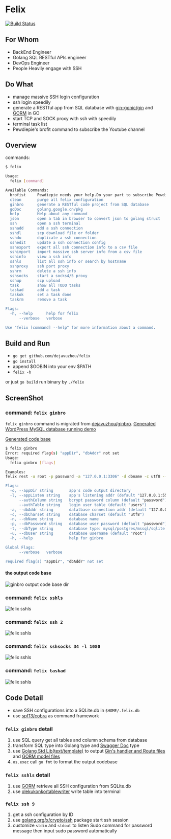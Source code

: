 # Felix
[![Build Status](https://travis-ci.org/dejavuzhou/felix.svg?branch=master)](https://travis-ci.org/dejavuzhou/felix)

## For Whom

- BackEnd Engineer
- Golang SQL RESTful APIs engineer
- DevOps Engineer
- People Heavily engage with SSH

## Do What

- manage massive SSH login configuration
- ssh login speedily
- generate a RESTful app from SQL database with [gin-gonic/gin](https://github.com/gin-gonic/gin) and [GORM](https://github.com/jinzhu/gorm) in GO
- start TCP and SOCK proxy with ssh with speedily
- terminal task list
- Pewdiepie's brofit command to subscribe the Youtube channel

## Overview
commands:

```bash
$ felix

Usage:
  felix [command]

Available Commands:
  brofist     Pewdiepie needs your help.Do your part to subscribe Pewdiepie's Youtube channel
  clean       purge all felix configuration
  ginbro      generate a RESTful code project from SQL database
  goDoc       golang.google.cn/pkg
  help        Help about any command
  json        open a tab in browser to convert json to golang struct
  ssh         open a ssh terminal
  sshadd      add a ssh connection
  sshdl       scp download file or folder
  sshdu       duplicate a ssh connection
  sshedit     update a ssh connection config
  sshexport   export all ssh connection info to a csv file
  sshimport   import massive ssh server info from a csv file
  sshinfo     view a ssh info
  sshls       list all ssh info or search by hostname
  sshproxy    ssh port proxy
  sshrm       delete a ssh info
  sshsocks    start a socks4/5 proxy
  sshup       scp upload
  task        show all TODO tasks
  taskad      add a task
  taskok      set a task done
  taskrm      remove a task

Flags:
  -h, --help      help for felix
      --verbose   verbose

Use "felix [command] --help" for more information about a command.

```


## Build and Run

- `go get github.com/dejavuzhou/felix`
- `go install`
- append $GOBIN into your env $PATH
- `felix -h` 

or just `go build` run binary by `./felix`


## ScreenShot

### command: `felix ginbro`

`felix ginbro` command is migrated from [dejavuzhou/ginbro](https://github.com/dejavuzhou/ginbro).
[Generated WordPress MySQL database running demo](http://ginbro.mojotv.cn/swagger/)

[Generated code base](https://github.com/dejavuzhou/ginbro-son)

```bash
$ felix ginbro
Error: required flag(s) "appDir", "dbAddr" not set
Usage:
  felix ginbro [flags]

Examples:
felix rest -u root -p password -a "127.0.0.1:3306" -d dbname -c utf8 --authTable=users --authColumn=pw_column -o=FelixRestOut"

Flags:
  -o, --appDir string       app's code output directory
  -l, --appListen string    app's listening addr (default "127.0.0.1:5555")
      --authColumn string   bcrypt password column (default "password")
      --authTable string    login user table (default "users")
  -a, --dbAddr string       datatbase connection addr (default "127.0.0.1:3306")
  -c, --dbCharset string    database charset (default "utf8")
  -n, --dbName string       database name
  -p, --dbPassword string   database user password (default "password")
  -t, --dbType string       database type: mysql/postgres/mssql/sqlite (default "mysql")
  -u, --dbUser string       database username (default "root")
  -h, --help                help for ginbro

Global Flags:
      --verbose   verbose

required flag(s) "appDir", "dbAddr" not set
```
#### the output code base
![ginbro output code base dir](images/ginbroCodeBase.png)

### command: `felix sshls`

![felix sshls](images/sshls.png)

### command: `felix ssh 2`

![felix sshls](images/sshIn.png)

### command: `felix sshsocks 34 -l 1080`

![felix sshls](images/sshsocks.png)

### command: `felix taskad`

![felix sshls](images/taskad.png)


## Code Detail

- save SSH configurations into a SQLite.db in `$HOME/.felix.db`
- use [spf13/cobra](https://github.com/spf13/cobra#getting-started) as command framework

### `felix ginbro` detail
1. use SQL query get all tables and column schema from database
2. transform SQL type into Golang type and [Swagger Doc](https://swagger.io/) type
3. use [Golang Std Lib(text/template)](https://golang.org/pkg/text/template/) to output [Gin's handler and Route files](https://github.com/gin-gonic/gin) and [GORM model files](https://github.com/jinzhu/gorm)
4. `os.exec` call `go fmt` to format the output codebase

### `felix sshls` detail
1. use [GORM](https://github.com/jinzhu/gorm) retrieve all SSH configuration from SQLite.db
2. use [olekukonko/tablewriter](https://github.com/olekukonko/tablewriter) write table into terminal

### `felix ssh 9`
1. get a ssh configuration by ID
2. use [golang.org/x/crypto/ssh](https://golang.org/x/crypto/ssh) package start ssh session
3. customize `stdin` and `stdout` to listen Sudo command for password message then input sudo password automatically